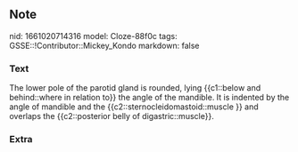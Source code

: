 ## Note
nid: 1661020714316
model: Cloze-88f0c
tags: GSSE::!Contributor::Mickey_Kondo
markdown: false

### Text
The lower pole of the parotid gland is rounded, lying {{c1::below and behind::where in relation to}} the angle of the mandible. It is indented by the angle of mandible and the {{c2::sternocleidomastoid::muscle }} and overlaps the {{c2::posterior belly of digastric::muscle}}.

### Extra

